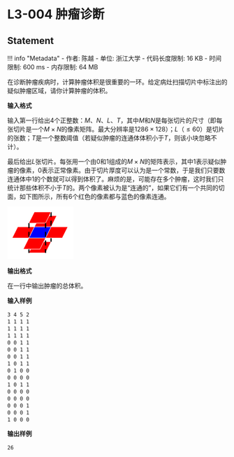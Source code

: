 
# L3-004 肿瘤诊断

## Statement

!!! info "Metadata"
    - 作者: 陈越
    - 单位: 浙江大学
    - 代码长度限制: 16 KB
    - 时间限制: 600 ms
    - 内存限制: 64 MB

在诊断肿瘤疾病时，计算肿瘤体积是很重要的一环。给定病灶扫描切片中标注出的疑似肿瘤区域，请你计算肿瘤的体积。

**输入格式**

输入第一行给出4个正整数：$M$、$N$、$L$、$T$，其中$M$和$N$是每张切片的尺寸（即每张切片是一个$M\times N$的像素矩阵。最大分辨率是$1286\times 128$）；$L$（$\le 60$）是切片的张数；$T$是一个整数阈值（若疑似肿瘤的连通体体积小于$T$，则该小块忽略不计）。

最后给出$L$张切片。每张用一个由0和1组成的$M\times N$的矩阵表示，其中1表示疑似肿瘤的像素，0表示正常像素。由于切片厚度可以认为是一个常数，于是我们只要数连通体中1的个数就可以得到体积了。麻烦的是，可能存在多个肿瘤，这时我们只统计那些体积不小于$T$的。两个像素被认为是“连通的”，如果它们有一个共同的切面，如下图所示，所有6个红色的像素都与蓝色的像素连通。


![](./statement-assets/290)


**输出格式**

在一行中输出肿瘤的总体积。

**输入样例**
```plaintext
3 4 5 2
1 1 1 1
1 1 1 1
1 1 1 1
0 0 1 1
0 0 1 1
0 0 1 1
1 0 1 1
0 1 0 0
0 0 0 0
1 0 1 1
0 0 0 0
0 0 0 0
0 0 0 1
0 0 0 1
1 0 0 0
```

**输出样例**
```plaintext
26
```
